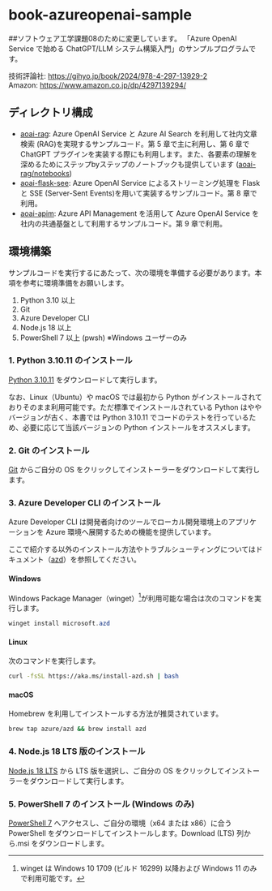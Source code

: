 # book-azureopenai-sample
##ソフトウェア工学課題08のために変更しています。
「Azure OpenAI Service で始める ChatGPT/LLM システム構築入門」のサンプルプログラムです。

技術評論社: https://gihyo.jp/book/2024/978-4-297-13929-2  
Amazon: https://www.amazon.co.jp/dp/4297139294/

## ディレクトリ構成

- [aoai-rag](./aoai-rag/): Azure OpenAI Service と Azure AI Search を利用して社内文章検索 (RAG)を実現するサンプルコード。第 5 章で主に利用し、第 6 章で ChatGPT プラグインを実装する際にも利用します。また、各要素の理解を深めるためにステップbyステップのノートブックも提供しています ([aoai-rag/notebooks](aoai-rag/notebooks))
- [aoai-flask-see](./aoai-flask-sse/): Azure OpenAI Service によるストリーミング処理を Flask と SSE (Server-Sent Events)を用いて実装するサンプルコード。第 8 章で利用。
- [aoai-apim](./aoai-apim/): Azure API Management を活用して Azure OpenAI Service を社内の共通基盤として利用するサンプルコード。第 9 章で利用。


## 環境構築

サンプルコードを実行するにあたって、次の環境を準備する必要があります。本項を参考に環境準備をお願いします。

1. Python 3.10 以上
2. Git
3. Azure Developer CLI
4. Node.js 18 以上
5. PowerShell 7 以上 (pwsh) ※Windows ユーザーのみ

### 1. Python 3.10.11 のインストール

[Python 3.10.11](https://www.python.org/ftp/python/3.10.11/python-3.10.11.exe) をダウンロードして実行します。

なお、Linux（Ubuntu）や macOS では最初から Python がインストールされておりそのまま利用可能です。ただ標準でインストールされている Python はややバージョンが古く、本書では Python 3.10.11 でコードのテストを行っているため、必要に応じて当該バージョンの Python インストールをオススメします。

### 2. Git のインストール

[Git](https://git-scm.com/downloads) からご自分の OS をクリックしてインストーラーをダウンロードして実行します。

### 3. Azure Developer CLI のインストール

Azure Developer CLI は開発者向けのツールでローカル開発環境上のアプリケーションを Azure 環境へ展開するための機能を提供しています。

ここで紹介する以外のインストール方法やトラブルシューティングについてはドキュメント（[azd](https://aka.ms/azd)）を参照してください。

#### Windows

Windows Package Manager（winget）[^1]が利用可能な場合は次のコマンドを実行します。

```powershell
winget install microsoft.azd
```

[^1]: winget は Windows 10 1709 (ビルド 16299) 以降および Windows 11 のみで利用可能です。

#### Linux

次のコマンドを実行します。

```bash
curl -fsSL https://aka.ms/install-azd.sh | bash
```

#### macOS

Homebrew を利用してインストールする方法が推奨されています。

```bash
brew tap azure/azd && brew install azd
```

### 4. Node.js 18 LTS 版のインストール

[Node.js 18 LTS](https://nodejs.org/ja/download) から LTS 版を選択し、ご自分の OS をクリックしてインストーラーをダウンロードして実行します。

### 5. PowerShell 7 のインストール (Windows のみ)

[PowerShell 7](https://github.com/PowerShell/PowerShell) へアクセスし、ご自分の環境（x64 または x86）に合う PowerShell をダウンロードしてインストールします。Download (LTS) 列から.msi をダウンロードします。
